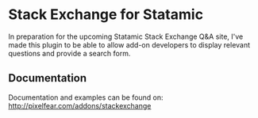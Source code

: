 # Stack Exchange for Statamic

In preparation for the upcoming Statamic Stack Exchange Q&A site, I've made this plugin to be able to allow add-on developers to display relevant questions and provide a search form.

## Documentation

Documentation and examples can be found on:  
http://pixelfear.com/addons/stackexchange